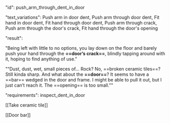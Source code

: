 "id": push_arm_through_dent_in_door

"text_variations":
Push arm in door dent, Push arm through door dent, Fit hand in door dent, Fit hand through door dent, Push arm through crack, Push arm through the door's crack, Fit hand through the door's opening

"result":

"Being left with little to no options, you lay down on the floor and barely push your hand through the **==door’s crack==**, blindly tapping around with it, hoping to find anything of use." 

"“Dust, dust, wet, small pieces of… Rock? No, ==broken ceramic tiles==? Still kinda sharp. And what about the **==door==**? It seems to have a ==bar== wedged in the door and frame. I might be able to pull it out, but I just can’t reach it. The ==opening== is too small.”"

"requirements": inspect_dent_in_door

[[Take ceramic tile]]

[[Door bar]]